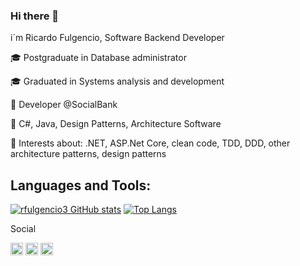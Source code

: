 ### Hi there 👋
i´m Ricardo Fulgencio, Software Backend Developer</p>

🎓 Postgraduate in Database administrator</p>
🎓 Graduated in Systems analysis and development</p>
🏢 Developer @SocialBank</p>
📘 C#, Java, Design Patterns, Architecture Software</p>
🤔 Interests about: .NET, ASP.Net Core, clean code, TDD, DDD, other architecture patterns, design patterns</p>

## Languages and Tools:
[![rfulgencio3 GitHub stats](https://github-readme-stats.vercel.app/api?username=rfulgencio3)](https://github.com/rfulgencio3/github-readme-stats)
[![Top Langs](https://github-readme-stats.vercel.app/api/top-langs/?username=rfulgencio3&layout=compact)](https://github.com/rfulgencio3/github-readme-stats)

Social</p>
<code><img height="20" src="https://img.shields.io/badge/-ricardofulgencio-blue?style=flat-square&logo=Linkedin&logoColor=white&link=https://www.linkedin.com/in/ricardofulgencio/"></code>
<code><img height="20" src="https://img.shields.io/badge/rfulgencio3-%23E4405F.svg?style=for-the-badge&logo=Instagram&logoColor=white"></code>
<code><img height="20" src="https://img.shields.io/badge/ricardo.fulgencio-%2300AFF0.svg?style=for-the-badge&logo=Skype&logoColor=white"></code>
